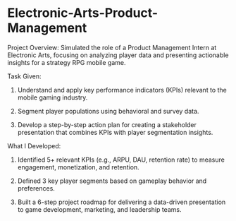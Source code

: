 # Electronic-Arts-Product-Management

Project Overview:
Simulated the role of a Product Management Intern at Electronic Arts, focusing on analyzing player data and presenting actionable insights for a strategy RPG mobile game.

Task Given:

1. Understand and apply key performance indicators (KPIs) relevant to the mobile gaming industry.

2. Segment player populations using behavioral and survey data.

3. Develop a step-by-step action plan for creating a stakeholder presentation that combines KPIs with player segmentation insights.

What I Developed:

1. Identified 5+ relevant KPIs (e.g., ARPU, DAU, retention rate) to measure engagement, monetization, and retention.

2. Defined 3 key player segments based on gameplay behavior and preferences.

3. Built a 6-step project roadmap for delivering a data-driven presentation to game development, marketing, and leadership teams.
